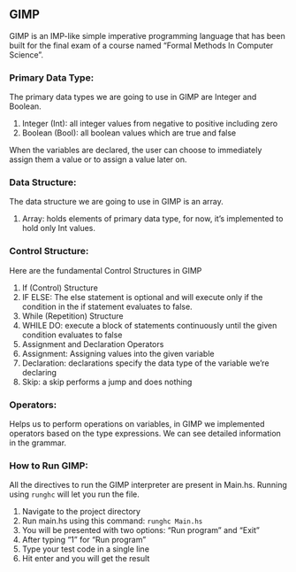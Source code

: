 ## GIMP

GIMP is an IMP-like simple imperative programming language that has been built for the final exam of a course named “Formal Methods In Computer Science”.

### Primary Data Type:

The primary data types we are going to use in GIMP are Integer and Boolean.

1. Integer (Int): all integer values from negative to positive including zero
2. Boolean (Bool): all boolean values which are true and false

When the variables are declared, the user can choose to immediately assign them a value or to assign a value later on.

### Data Structure:

The data structure we are going to use in GIMP is an array.

1. Array: holds elements of primary data type, for now, it’s implemented to hold only Int values.

### Control Structure:

Here are the fundamental Control Structures in GIMP

1. If (Control) Structure
2. IF ELSE: The else statement is optional and will execute only if the condition in the if statement evaluates to false.
3. While (Repetition) Structure
4. WHILE DO: execute a block of statements continuously until the given condition evaluates to false
5. Assignment and Declaration Operators
6. Assignment: Assigning values into the given variable
7. Declaration: declarations specify the data type of the variable we’re declaring
8. Skip: a skip performs a jump and does nothing

### Operators:

Helps us to perform operations on variables, in GIMP we implemented operators based on the type expressions. We can see detailed information in the grammar.

### How to Run GIMP:

All the directives to run the GIMP interpreter are present in Main.hs. Running using `runghc` will let you run the file.

1. Navigate to the project directory
2. Run main.hs using this command: `runghc Main.hs`
3. You will be presented with two options: “Run program” and “Exit”
4. After typing “1” for “Run program”
5. Type your test code in a single line
6. Hit enter and you will get the result
